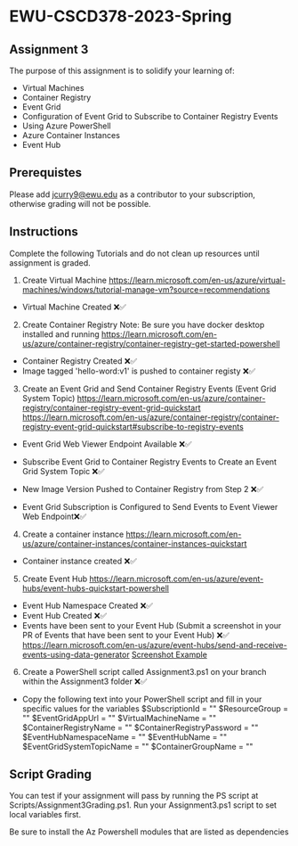 # EWU-CSCD378-2023-Spring

## Assignment 3

The purpose of this assignment is to solidify your learning of:

- Virtual Machines
- Container Registry
- Event Grid
- Configuration of Event Grid to Subscribe to Container Registry Events
- Using Azure PowerShell
- Azure Container Instances
- Event Hub

## Prerequistes

Please add jcurry9@ewu.edu as a contributor to your subscription, otherwise grading will not be possible.

## Instructions

Complete the following Tutorials and do not clean up resources until assignment is graded.

1. Create Virtual Machine
   https://learn.microsoft.com/en-us/azure/virtual-machines/windows/tutorial-manage-vm?source=recommendations

- Virtual Machine Created ❌✅

2. Create Container Registry
Note: Be sure you have docker desktop installed and running
   https://learn.microsoft.com/en-us/azure/container-registry/container-registry-get-started-powershell

- Container Registry Created ❌✅
- Image tagged 'hello-word:v1' is pushed to container registy ❌✅

3. Create an Event Grid and Send Container Registry Events (Event Grid System Topic) 
   https://learn.microsoft.com/en-us/azure/container-registry/container-registry-event-grid-quickstart
   https://learn.microsoft.com/en-us/azure/container-registry/container-registry-event-grid-quickstart#subscribe-to-registry-events


- Event Grid Web Viewer Endpoint Available ❌✅
- Subscribe Event Grid to Container Registry Events to Create an Event Grid System Topic ❌✅

- New Image Version Pushed to Container Registry from Step 2 ❌✅
- Event Grid Subscription is Configured to Send Events to Event Viewer Web Endpoint❌✅

4. Create a container instance
   https://learn.microsoft.com/en-us/azure/container-instances/container-instances-quickstart

- Container instance created ❌✅

5. Create Event Hub
   https://learn.microsoft.com/en-us/azure/event-hubs/event-hubs-quickstart-powershell

- Event Hub Namespace Created ❌✅
- Event Hub Created ❌✅
- Events have been sent to your Event Hub (Submit a screenshot in your PR of Events that have been sent to your Event Hub) ❌✅
  https://learn.microsoft.com/en-us/azure/event-hubs/send-and-receive-events-using-data-generator
  [Screenshot Example](https://learn.microsoft.com/en-us/azure/event-hubs/send-and-receive-events-using-data-generator#view-events-using-event-hubs-data-generator)

6. Create a PowerShell script called Assignment3.ps1 on your branch within the Assignment3 folder ❌✅

- Copy the following text into your PowerShell script and fill in your specific values for the variables
   $SubscriptionId = ""
   $ResourceGroup = ""
   $EventGridAppUrl = ""
   $VirtualMachineName = ""
   $ContainerRegistryName = ""
   $ContainerRegistryPassword = ""
   $EventHubNamespaceName = ""
   $EventHubName = ""
   $EventGridSystemTopicName = ""
   $ContainerGroupName = ""


## Script Grading
You can test if your assignment will pass by running the PS script at Scripts/Assignment3Grading.ps1. Run your Assignment3.ps1 script to set local variables first.

Be sure to install the Az Powershell modules that are listed as dependencies 


